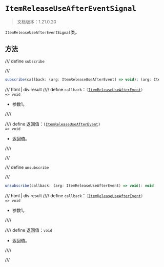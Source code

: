 # `ItemReleaseUseAfterEventSignal`

> 文档版本：1.21.0.20

`ItemReleaseUseAfterEventSignal`类。

## 方法

/// define
`subscribe`


///

```js
subscribe(callback: (arg: ItemReleaseUseAfterEvent) => void): (arg: ItemReleaseUseAfterEvent) => void
```

/// html | div.result
//// define
`callback`：<code>(<a href="../itemreleaseuseafterevent/">ItemReleaseUseAfterEvent</a>) =&gt; void</code>

- 参数1。


////

//// define
返回值：<code>(<a href="../itemreleaseuseafterevent/">ItemReleaseUseAfterEvent</a>) =&gt; void</code>

- 返回值。


////

///


/// define
`unsubscribe`


///

```js
unsubscribe(callback: (arg: ItemReleaseUseAfterEvent) => void): void
```

/// html | div.result
//// define
`callback`：<code>(<a href="../itemreleaseuseafterevent/">ItemReleaseUseAfterEvent</a>) =&gt; void</code>

- 参数1。


////

//// define
返回值：`void`

- 返回值。


////

///

